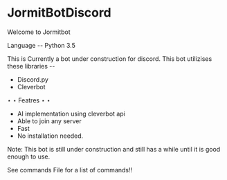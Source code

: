 # JormitBotDiscord
Welcome to Jormitbot

Language -- Python 3.5

This is Currently a bot under construction for discord. This bot utilizises these libraries -- 
- Discord.py
- Cleverbot

 ⋆ ⋆ Featres ⋆ ⋆
 
 - AI implementation using cleverbot api
 - Able to join any server
 - Fast
 - No installation needed.
 
 Note: This bot is still under construction and still has a while until it is good enough to use.

See commands File for a list of commands!!

